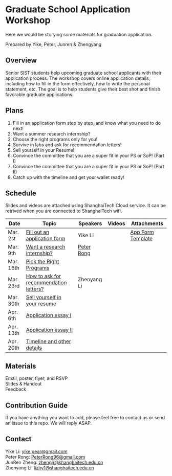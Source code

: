 # Graduate School Application Workshop

Here we would be storying some materials for graduation application.

Prepared by Yike, Peter, Junren & Zhengyang

## Overview

Senior SIST students help upcoming graduate school applicants with their application process. 
The workshop covers online application details, including how to fill in the form effectively, how to write the personal statement, etc. 
The goal is to help students give their best shot and finish favorable graduate applications.

## Plans

1. Fill in an application form step by step, and know what you need to do next!
2. Want a summer research internship? 
3. Choose the right programs only for you!
4. Survive in labs and ask for recommendation letters!
5. Sell yourself in your Resume!
6. Convince the committee that you are a super fit in your PS or SoP! (Part I)
7. Convince the committee that you are a super fit in your PS or SoP! (Part II)
8. Catch up with the timeline and get your wallet ready!

## Schedule

Slides and videos are attached using ShanghaiTech Cloud service. It can be retrived when you are connected to ShanghaiTech wifi.

| Date      | Topic | Speakers   |   Videos        | Attachments |
|-----------|-------| --------- | --------------- | ------------ |
| Mar. 2st  | [Fill out an application form](http://pan.shanghaitech.edu.cn/cloudservice/outerLink/decode?c3Vnb24xNTUxMzczNjEyODMyc3Vnb24=#0-sqq-1-85652-9737f6f9e09dfaf5d3fd14d775bfee85)  | Yike Li   |            | [App Form Template](http://pan.shanghaitech.edu.cn/cloudservice/outerLink/decode?c3Vnb24xNTUxNTE2NDE0NDE5c3Vnb24=#0-sqq-1-33881-9737f6f9e09dfaf5d3fd14d775bfee85) |
| Mar. 9th  | [Want a research internship?](about::blank)  |  [Peter Rong](https://peterrong.netlify.com/)      |            |  |
| Mar. 16th | [Pick the Right Programs](about::blank)  |        |            |  |
| Mar. 23rd | [How to ask for recommendation letters?](about::blank)  |  Zhenyang Li      |            |  |
| Mar. 30th | [Sell yourself in your resume](about::blank)  |        |            |  |
| Apr. 6th  | [Application essay I](about::blank)  |        |            |  |
| Apr. 13th | [Application essay II](about::blank)  |        |            |  |
| Apr. 20th | [Timeline and other details](about::blank)  |        |            |  |

## Materials

Email, poster, flyer, and RSVP  
Slides & Handout  
Feedback  

## Contribution Guide

If you have anything you want to add, please feel free to contact us or send an issue to this repo. 
We will reply ASAP.

## Contact

Yike Li:   yike.pear@gmail.com   
Peter Rong:  PeterRong96@gmail.com  
JunRen Zheng: zhengjr@shanghaitech.edu.cn  
Zhenyang Li: lizhy1@shanghaitech.edu.cn  

